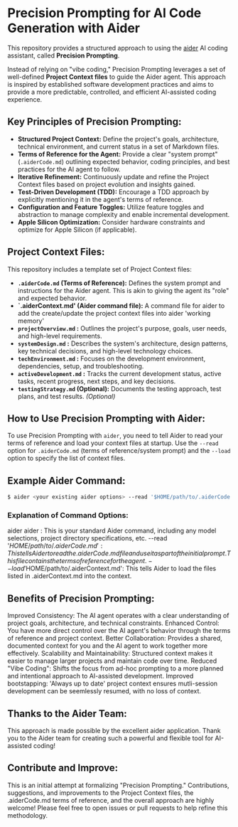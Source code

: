 # Precision Prompting for AI Code Generation with Aider

This repository provides a structured approach to using the [aider](https://github.com/paul-gauthier/aider) AI coding assistant, called **Precision Prompting**.

Instead of relying on "vibe coding," Precision Prompting leverages a set of well-defined **Project Context files** to guide the Aider agent. This approach is inspired by established software development practices and aims to provide a more predictable, controlled, and efficient AI-assisted coding experience.

## **Key Principles of Precision Prompting:**

*   **Structured Project Context:**  Define the project's goals, architecture, technical environment, and current status in a set of Markdown files.
*   **Terms of Reference for the Agent:** Provide a clear "system prompt" (`.aiderCode.md`) outlining expected behavior, coding principles, and best practices for the AI agent to follow.
*   **Iterative Refinement:**  Continuously update and refine the Project Context files based on project evolution and insights gained.
*   **Test-Driven Development (TDD):** Encourage a TDD approach by explicitly mentioning it in the agent's terms of reference.
*   **Configuration and Feature Toggles:** Utilize feature toggles and abstraction to manage complexity and enable incremental development.
*   **Apple Silicon Optimization:**  Consider hardware constraints and optimize for Apple Silicon (if applicable).

## **Project Context Files:**

This repository includes a template set of Project Context files:

*   **`.aiderCode.md` (Terms of Reference):**  Defines the system prompt and instructions for the Aider agent.  This is akin to giving the agent its "role" and expected behavior.
*   **`.aiderContext.md'  (Aider command file):** A command file for aider to add the create/update the project context files into aider 'working memory'
*   **`projectOverview.md` :**  Outlines the project's purpose, goals, user needs, and high-level requirements. 
*   **`systemDesign.md` :** Describes the system's architecture, design patterns, key technical decisions, and high-level technology choices. 
*   **`techEnvironment.md` :**  Focuses on the development environment, dependencies, setup, and troubleshooting. 
*   **`activeDevelopment.md` :** Tracks the current development status, active tasks, recent progress, next steps, and key decisions. 
*   **`testingStrategy.md` (Optional):**  Documents the testing approach, test plans, and test results. *(Optional)*

## **How to Use Precision Prompting with Aider:**

To use Precision Prompting with `aider`, you need to tell Aider to read your terms of reference and load your context files at startup.  Use the `--read` option for `.aiderCode.md` (terms of reference/system prompt) and the `--load` option to specify the list of context files.

## **Example Aider Command:**

```zsh
$ aider <your existing aider options> --read '$HOME/path/to/.aiderCode.md' --load '$HOME/path/to/.aiderContext.md'
```

### Explanation of Command Options:

aider aider <your existing aider options>: This is your standard Aider command, including any model selections, project directory specifications, etc.
--read '$HOME/path/to/.aiderCode.md': This tells Aider to read the .aiderCode.md file and use it as part of the initial prompt. This file contains the terms of reference for the agent.
--load '$HOME/path/to/.aiderContext.md': This tells Aider to load the files listed in .aiderContext.md into the context.

## Benefits of Precision Prompting:

Improved Consistency: The AI agent operates with a clear understanding of project goals, architecture, and technical constraints.
Enhanced Control: You have more direct control over the AI agent's behavior through the terms of reference and project context.
Better Collaboration: Provides a shared, documented context for you and the AI agent to work together more effectively.
Scalability and Maintainability: Structured context makes it easier to manage larger projects and maintain code over time.
Reduced "Vibe Coding": Shifts the focus from ad-hoc prompting to a more planned and intentional approach to AI-assisted development.
Improved bootstapping: 'Always up to date' project context ensures mutli-session development can be seemlessly resumed, with no loss of context.

## Thanks to the Aider Team:

This approach is made possible by the excellent aider application. Thank you to the Aider team for creating such a powerful and flexible tool for AI-assisted coding!

## Contribute and Improve:

This is an initial attempt at formalizing "Precision Prompting." Contributions, suggestions, and improvements to the Project Context files, the .aiderCode.md terms of reference, and the overall approach are highly welcome! Please feel free to open issues or pull requests to help refine this methodology.
